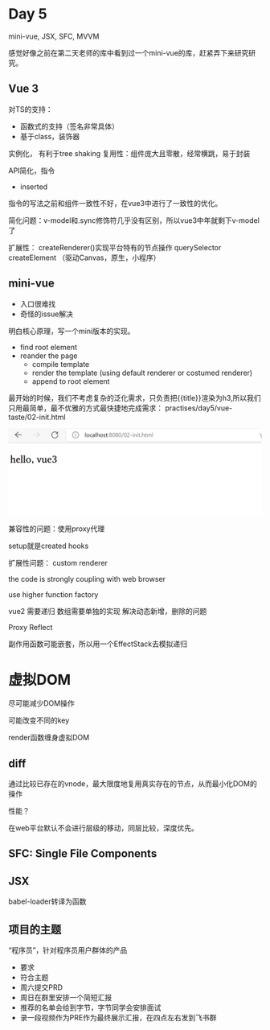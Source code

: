 # Day 5

mini-vue, JSX, SFC, MVVM

感觉好像之前在第二天老师的库中看到过一个mini-vue的库，赶紧弄下来研究研究。

## Vue 3

对TS的支持：
- 函数式的支持（签名非常具体）
- 基于class，装饰器

实例化， 有利于tree shaking
复用性：组件庞大且零散，经常横跳，易于封装

API简化，指令
- inserted

指令的写法之前和组件一致性不好，在vue3中进行了一致性的优化。

简化问题：v-model和.sync修饰符几乎没有区别，所以vue3中年就剩下v-model了

扩展性：
createRenderer()实现平台特有的节点操作
querySelector
createElement
（驱动Canvas，原生，小程序）

## mini-vue 
- 入口很难找
- 奇怪的issue解决

明白核心原理，写一个mini版本的实现。

- find root element
- reander the page
  - compile template
  - render the template (using default renderer or costumed renderer)
  - append to root element
 
最开始的时候，我们不考虑复杂的泛化需求，只负责把{{title}}渲染为h3,所以我们只用最简单，最不优雅的方式最快捷地完成需求：
practises/day5/vue-taste/02-init.html

![](./images/res5_1.png)

兼容性的问题：使用proxy代理

setup就是created hooks

扩展性问题：
custom renderer

the code is strongly coupling with web browser

use higher function factory

vue2 需要递归
数组需要单独的实现
解决动态新增，删除的问题

Proxy 
Reflect

副作用函数可能嵌套，所以用一个EffectStack去模拟递归

# 虚拟DOM

尽可能减少DOM操作

可能改变不同的key

render函数缠身虚拟DOM

## diff 

通过比较已存在的vnode，最大限度地复用真实存在的节点，从而最小化DOM的操作

性能？

在web平台默认不会进行层级的移动，同层比较，深度优先。

## SFC: Single File Components

## JSX

babel-loader转译为函数

## 项目的主题
“程序员”，针对程序员用户群体的产品
- 要求
- 符合主题
- 周六提交PRD
- 周日在群里安排一个简短汇报
- 推荐的名单会给到字节，字节同学会安排面试
- 录一段视频作为PRE作为最终展示汇报，在四点左右发到飞书群

